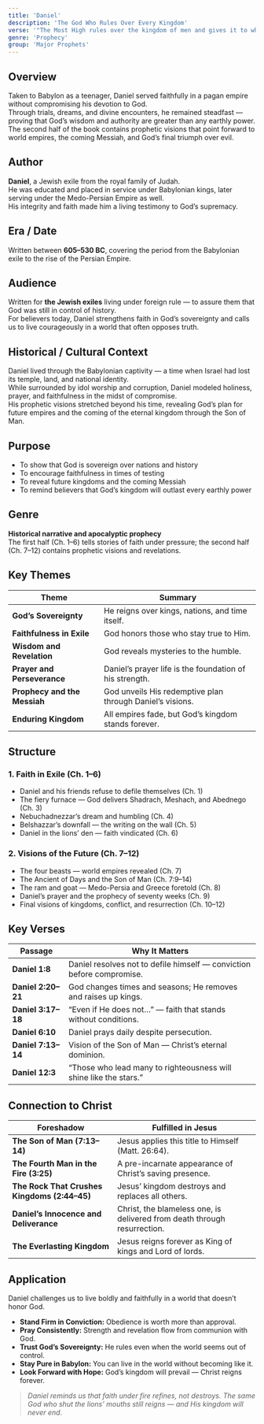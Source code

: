 ```yaml
---
title: 'Daniel'
description: 'The God Who Rules Over Every Kingdom'
verse: '"The Most High rules over the kingdom of men and gives it to whomever He will." — Daniel 4:17'
genre: 'Prophecy'
group: 'Major Prophets'
---
```


## Overview  
Taken to Babylon as a teenager, Daniel served faithfully in a pagan empire without compromising his devotion to God.  
Through trials, dreams, and divine encounters, he remained steadfast — proving that God’s wisdom and authority are greater than any earthly power.  
The second half of the book contains prophetic visions that point forward to world empires, the coming Messiah, and God’s final triumph over evil.

## Author  
**Daniel**, a Jewish exile from the royal family of Judah.  
He was educated and placed in service under Babylonian kings, later serving under the Medo-Persian Empire as well.  
His integrity and faith made him a living testimony to God’s supremacy.

## Era / Date  
Written between **605–530 BC**, covering the period from the Babylonian exile to the rise of the Persian Empire.

## Audience  
Written for **the Jewish exiles** living under foreign rule — to assure them that God was still in control of history.  
For believers today, Daniel strengthens faith in God’s sovereignty and calls us to live courageously in a world that often opposes truth.

## Historical / Cultural Context  
Daniel lived through the Babylonian captivity — a time when Israel had lost its temple, land, and national identity.  
While surrounded by idol worship and corruption, Daniel modeled holiness, prayer, and faithfulness in the midst of compromise.  
His prophetic visions stretched beyond his time, revealing God’s plan for future empires and the coming of the eternal kingdom through the Son of Man.

## Purpose  
- To show that God is sovereign over nations and history  
- To encourage faithfulness in times of testing  
- To reveal future kingdoms and the coming Messiah  
- To remind believers that God’s kingdom will outlast every earthly power  

## Genre  
**Historical narrative and apocalyptic prophecy**  
The first half (Ch. 1–6) tells stories of faith under pressure; the second half (Ch. 7–12) contains prophetic visions and revelations.

## Key Themes  

| Theme | Summary |
|-------|----------|
| **God’s Sovereignty** | He reigns over kings, nations, and time itself. |
| **Faithfulness in Exile** | God honors those who stay true to Him. |
| **Wisdom and Revelation** | God reveals mysteries to the humble. |
| **Prayer and Perseverance** | Daniel’s prayer life is the foundation of his strength. |
| **Prophecy and the Messiah** | God unveils His redemptive plan through Daniel’s visions. |
| **Enduring Kingdom** | All empires fade, but God’s kingdom stands forever. |

## Structure  

### 1. Faith in Exile (Ch. 1–6)
- Daniel and his friends refuse to defile themselves (Ch. 1)  
- The fiery furnace — God delivers Shadrach, Meshach, and Abednego (Ch. 3)  
- Nebuchadnezzar’s dream and humbling (Ch. 4)  
- Belshazzar’s downfall — the writing on the wall (Ch. 5)  
- Daniel in the lions’ den — faith vindicated (Ch. 6)  

### 2. Visions of the Future (Ch. 7–12)
- The four beasts — world empires revealed (Ch. 7)  
- The Ancient of Days and the Son of Man (Ch. 7:9–14)  
- The ram and goat — Medo-Persia and Greece foretold (Ch. 8)  
- Daniel’s prayer and the prophecy of seventy weeks (Ch. 9)  
- Final visions of kingdoms, conflict, and resurrection (Ch. 10–12)  

## Key Verses  

| Passage | Why It Matters |
|----------|----------------|
| **Daniel 1:8** | Daniel resolves not to defile himself — conviction before compromise. |
| **Daniel 2:20–21** | God changes times and seasons; He removes and raises up kings. |
| **Daniel 3:17–18** | “Even if He does not…” — faith that stands without conditions. |
| **Daniel 6:10** | Daniel prays daily despite persecution. |
| **Daniel 7:13–14** | Vision of the Son of Man — Christ’s eternal dominion. |
| **Daniel 12:3** | “Those who lead many to righteousness will shine like the stars.” |

## Connection to Christ  

| Foreshadow | Fulfilled in Jesus |
|-------------|-------------------|
| **The Son of Man (7:13–14)** | Jesus applies this title to Himself (Matt. 26:64). |
| **The Fourth Man in the Fire (3:25)** | A pre-incarnate appearance of Christ’s saving presence. |
| **The Rock That Crushes Kingdoms (2:44–45)** | Jesus’ kingdom destroys and replaces all others. |
| **Daniel’s Innocence and Deliverance** | Christ, the blameless one, is delivered from death through resurrection. |
| **The Everlasting Kingdom** | Jesus reigns forever as King of kings and Lord of lords. |

## Application  
Daniel challenges us to live boldly and faithfully in a world that doesn’t honor God.  
- **Stand Firm in Conviction:** Obedience is worth more than approval.  
- **Pray Consistently:** Strength and revelation flow from communion with God.  
- **Trust God’s Sovereignty:** He rules even when the world seems out of control.  
- **Stay Pure in Babylon:** You can live in the world without becoming like it.  
- **Look Forward with Hope:** God’s kingdom will prevail — Christ reigns forever.  

> *Daniel reminds us that faith under fire refines, not destroys. The same God who shut the lions’ mouths still reigns — and His kingdom will never end.*
